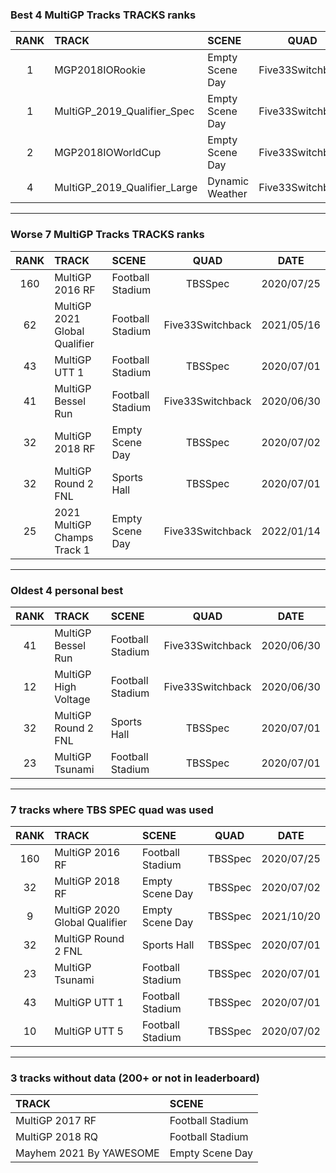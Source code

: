 ### Best 4 MultiGP Tracks TRACKS ranks
|RANK|TRACK|SCENE|QUAD|DATE|
|:---:|:---|:---|:---:|:---:|
|1|MGP2018IORookie|Empty Scene Day|Five33Switchback|2021/08/17|
|1|MultiGP_2019_Qualifier_Spec|Empty Scene Day|Five33Switchback|2021/05/11|
|2|MGP2018IOWorldCup|Empty Scene Day|Five33Switchback|2022/02/09|
|4|MultiGP_2019_Qualifier_Large|Dynamic Weather|Five33Switchback|2021/05/11|
---
### Worse 7 MultiGP Tracks TRACKS ranks
|RANK|TRACK|SCENE|QUAD|DATE|
|:---:|:---|:---|:---:|:---:|
|160|MultiGP 2016 RF|Football Stadium|TBSSpec|2020/07/25|
|62|MultiGP 2021 Global Qualifier|Football Stadium|Five33Switchback|2021/05/16|
|43|MultiGP UTT 1|Football Stadium|TBSSpec|2020/07/01|
|41|MultiGP Bessel Run|Football Stadium|Five33Switchback|2020/06/30|
|32|MultiGP 2018 RF|Empty Scene Day|TBSSpec|2020/07/02|
|32|MultiGP Round 2 FNL|Sports Hall|TBSSpec|2020/07/01|
|25|2021 MultiGP Champs Track 1|Empty Scene Day|Five33Switchback|2022/01/14|
---
### Oldest 4 personal best
|RANK|TRACK|SCENE|QUAD|DATE|
|:---:|:---|:---|:---:|:---:|
|41|MultiGP Bessel Run|Football Stadium|Five33Switchback|2020/06/30|
|12|MultiGP High Voltage|Football Stadium|Five33Switchback|2020/06/30|
|32|MultiGP Round 2 FNL|Sports Hall|TBSSpec|2020/07/01|
|23|MultiGP Tsunami|Football Stadium|TBSSpec|2020/07/01|
---
### 7 tracks where TBS SPEC quad was used
|RANK|TRACK|SCENE|QUAD|DATE|
|:---:|:---|:---|:---:|:---:|
|160|MultiGP 2016 RF|Football Stadium|TBSSpec|2020/07/25|
|32|MultiGP 2018 RF|Empty Scene Day|TBSSpec|2020/07/02|
|9|MultiGP 2020 Global Qualifier|Empty Scene Day|TBSSpec|2021/10/20|
|32|MultiGP Round 2 FNL|Sports Hall|TBSSpec|2020/07/01|
|23|MultiGP Tsunami|Football Stadium|TBSSpec|2020/07/01|
|43|MultiGP UTT 1|Football Stadium|TBSSpec|2020/07/01|
|10|MultiGP UTT 5|Football Stadium|TBSSpec|2020/07/02|
---
### 3 tracks without data (200+ or not in leaderboard)
|TRACK|SCENE|
|:---|:---|
|MultiGP 2017 RF|Football Stadium|
|MultiGP 2018 RQ|Football Stadium|
|Mayhem 2021 By YAWESOME|Empty Scene Day|
